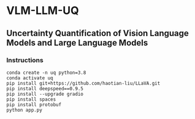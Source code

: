 # VLM-LLM-UQ
## Uncertainty Quantification of Vision Language Models and Large Language Models

### Instructions

```
conda create -n uq python=3.8
conda activate uq
pip install git+https://github.com/haotian-liu/LLaVA.git 
pip install deepspeed==0.9.5
pip install --upgrade gradio
pip install spaces
pip install protobuf
python app.py
```
